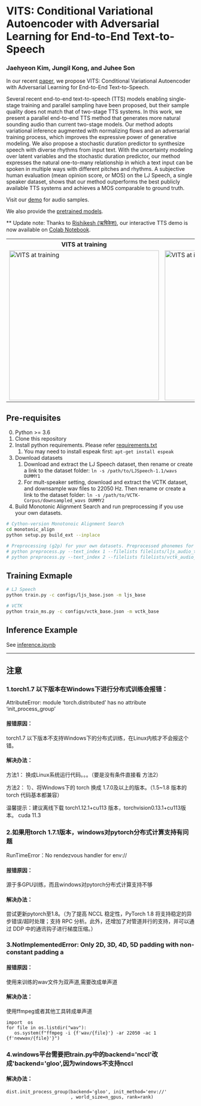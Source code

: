# VITS: Conditional Variational Autoencoder with Adversarial Learning for End-to-End Text-to-Speech

### Jaehyeon Kim, Jungil Kong, and Juhee Son

In our recent [paper](https://arxiv.org/abs/2106.06103), we propose VITS: Conditional Variational Autoencoder with Adversarial Learning for End-to-End Text-to-Speech.

Several recent end-to-end text-to-speech (TTS) models enabling single-stage training and parallel sampling have been proposed, but their sample quality does not match that of two-stage TTS systems. In this work, we present a parallel end-to-end TTS method that generates more natural sounding audio than current two-stage models. Our method adopts variational inference augmented with normalizing flows and an adversarial training process, which improves the expressive power of generative modeling. We also propose a stochastic duration predictor to synthesize speech with diverse rhythms from input text. With the uncertainty modeling over latent variables and the stochastic duration predictor, our method expresses the natural one-to-many relationship in which a text input can be spoken in multiple ways with different pitches and rhythms. A subjective human evaluation (mean opinion score, or MOS) on the LJ Speech, a single speaker dataset, shows that our method outperforms the best publicly available TTS systems and achieves a MOS comparable to ground truth.

Visit our [demo](https://jaywalnut310.github.io/vits-demo/index.html) for audio samples.

We also provide the [pretrained models](https://drive.google.com/drive/folders/1ksarh-cJf3F5eKJjLVWY0X1j1qsQqiS2?usp=sharing).

** Update note: Thanks to [Rishikesh (ऋषिकेश)](https://github.com/jaywalnut310/vits/issues/1), our interactive TTS demo is now available on [Colab Notebook](https://colab.research.google.com/drive/1CO61pZizDj7en71NQG_aqqKdGaA_SaBf?usp=sharing).

<table style="width:100%">
  <tr>
    <th>VITS at training</th>
    <th>VITS at inference</th>
  </tr>
  <tr>
    <td><img src="resources/fig_1a.png" alt="VITS at training" height="400"></td>
    <td><img src="resources/fig_1b.png" alt="VITS at inference" height="400"></td>
  </tr>
</table>


## Pre-requisites
0. Python >= 3.6
0. Clone this repository
0. Install python requirements. Please refer [requirements.txt](requirements.txt)
    1. You may need to install espeak first: `apt-get install espeak`
0. Download datasets
    1. Download and extract the LJ Speech dataset, then rename or create a link to the dataset folder: `ln -s /path/to/LJSpeech-1.1/wavs DUMMY1`
    1. For mult-speaker setting, download and extract the VCTK dataset, and downsample wav files to 22050 Hz. Then rename or create a link to the dataset folder: `ln -s /path/to/VCTK-Corpus/downsampled_wavs DUMMY2`
0. Build Monotonic Alignment Search and run preprocessing if you use your own datasets.
```sh
# Cython-version Monotonoic Alignment Search
cd monotonic_align
python setup.py build_ext --inplace

# Preprocessing (g2p) for your own datasets. Preprocessed phonemes for LJ Speech and VCTK have been already provided.
# python preprocess.py --text_index 1 --filelists filelists/ljs_audio_text_train_filelist.txt filelists/ljs_audio_text_val_filelist.txt filelists/ljs_audio_text_test_filelist.txt 
# python preprocess.py --text_index 2 --filelists filelists/vctk_audio_sid_text_train_filelist.txt filelists/vctk_audio_sid_text_val_filelist.txt filelists/vctk_audio_sid_text_test_filelist.txt
```


## Training Exmaple
```sh
# LJ Speech
python train.py -c configs/ljs_base.json -m ljs_base

# VCTK
python train_ms.py -c configs/vctk_base.json -m vctk_base
```


## Inference Example
See [inference.ipynb](inference.ipynb)

----
## 注意
### 1.torch1.7 以下版本在Windows下进行分布式训练会报错：

AttributeError: module ‘torch.distributed’ has no attribute ‘init_process_group’

#### 报错原因：
torch1.7 以下版本不支持Windows下的分布式训练，在Linux内核才不会报这个错。

#### 解决办法：
方法1：
换成Linux系统运行代码。。。（要是没有条件直接看 方法2）

方法2：
1）、将Windows下的 torch 换成 1.7.0及以上的版本。（1.5~1.8 版本的 torch 代码基本都兼容）

温馨提示：建议离线下载 torch1.12.1+cu113 版本，torchvision0.13.1+cu113版本。 cuda 11.3

###  2.如果用torch 1.7.1版本，windows对pytorch分布式计算支持有问题

RunTimeError：No rendezvous handler for env://

#### 报错原因：
源于多GPU训练，而且windows对pytorch分布式计算支持不够

#### 解决办法：
尝试更新pytorch至1.8。（为了提高 NCCL 稳定性，PyTorch 1.8 将支持稳定的异步错误/超时处理；支持 RPC 分析。此外，还增加了对管道并行的支持，并可以通过 DDP 中的通讯钩子进行梯度压缩。）

###  3.NotImplementedError: Only 2D, 3D, 4D, 5D padding with non-constant padding a

#### 报错原因：
使用来训练的wav文件为双声道,需要改成单声道

#### 解决办法：
使用ffmpeg或者其他工具转成单声道

~~~ 
import  os 
for file in os.listdir("wav"):
   os.system(f"ffmpeg -i {f'wav/{file}'} -ar 22050 -ac 1 {f'newwav/{file}'}") 
   ~~~

###  4.windows平台需要把train.py中的backend='nccl'改成'backend='gloo',因为windows不支持nccl


#### 解决办法：
    dist.init_process_group(backend='gloo', init_method='env://'
                            , world_size=n_gpus, rank=rank)